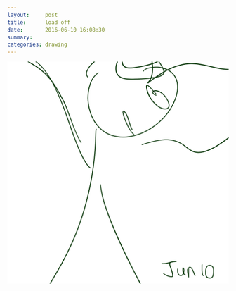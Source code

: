 ```yaml
---
layout:     post
title:      load off
date:       2016-06-10 16:08:30
summary:    
categories: drawing
---
```

![load off](/images/diary/load-off.png "somewhat")

